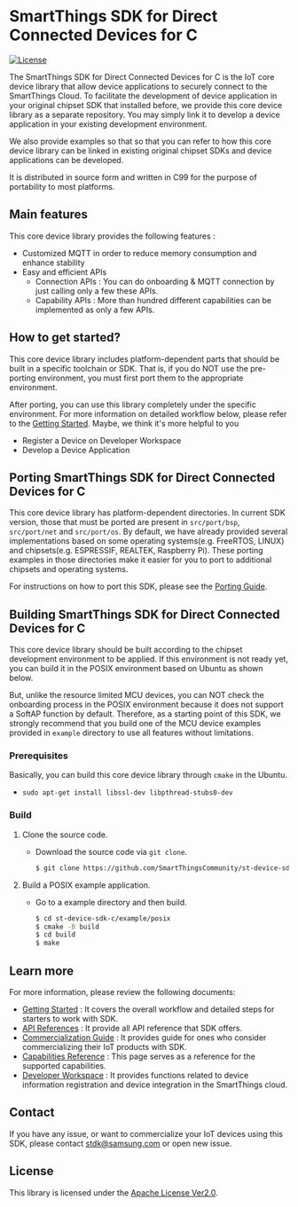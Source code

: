 # SmartThings SDK for Direct Connected Devices for C

[![License](https://img.shields.io/badge/licence-Apache%202.0-brightgreen.svg?style=flat)](LICENSE)

The SmartThings SDK for Direct Connected Devices for C is the IoT core device library that allow device applications to securely connect to the SmartThings Cloud.
To facilitate the development of device application in your original chipset SDK that installed before, we provide this core device library as a separate repository.
You may simply link it to develop a device application in your existing development environment.

We also provide examples so that so that you can refer to how this core device library can be linked in existing original chipset SDKs and device applications can be developed.

It is distributed in source form and written in C99 for the purpose of portability to most platforms.

## Main features

This core device library provides the following features :

- Customized MQTT in order to reduce memory consumption and enhance stability
- Easy and efficient APIs
  - Connection APIs : You can do onboarding & MQTT connection by just calling only a few these APIs.
  - Capability APIs : More than hundred different capabilities can be implemented as only a few APIs.

## How to get started?

This core device library includes platform-dependent parts that should be built in a specific toolchain or SDK. That is, if you do NOT use the pre-porting environment, you must first port them to the appropriate environment.

After porting, you can use this library completely under the specific environment. For more information on detailed workflow below, please refer to the [Getting Started](./doc/getting_started.md). Maybe, we think it's more helpful to you

- Register a Device on Developer Workspace
- Develop a Device Application

## Porting SmartThings SDK for Direct Connected Devices for C

This core device library has platform-dependent directories. In current SDK version, those that must be ported are present in `src/port/bsp`, `src/port/net` and `src/port/os`.
By default, we have already provided several implementations based on some operating systems(e.g. FreeRTOS, LINUX) and chipsets(e.g. ESPRESSIF, REALTEK, Raspberry Pi). These porting examples in those directories make it easier for you to port to additional chipsets and operating systems.

For instructions on how to port this SDK, please see the [Porting Guide](./doc/porting_guide.md).

## Building SmartThings SDK for Direct Connected Devices for C

This core device library should be built according to the chipset development environment to be applied. If this environment is not ready yet, you can build it in the POSIX environment based on Ubuntu as shown below.

But, unlike the resource limited MCU devices, you can NOT check the onboarding process in the POSIX environment because it does not support a SoftAP function by default. Therefore, as a starting point of this SDK, we strongly recommend that you build one of the MCU device examples provided in `example` directory to use all features without limitations.

### Prerequisites

Basically, you can build this core device library through `cmake` in the Ubuntu.

- `sudo apt-get install libssl-dev libpthread-stubs0-dev`

### Build

1. Clone the source code.

   - Download the source code via `git clone`.

     ```sh
     $ git clone https://github.com/SmartThingsCommunity/st-device-sdk-c.git
     ```

2. Build a POSIX example application.

   - Go to a example directory and then build.

     ```sh
     $ cd st-device-sdk-c/example/posix
     $ cmake -B build
     $ cd build
     $ make
     ```

## Learn more

For more information, please review the following documents:

- [Getting Started](./doc/getting_started.md) : It covers the overall workflow and detailed steps for starters to work with SDK.
- [API References](./doc/APIs.md) : It provide all API reference that SDK offers.
- [Commercialization Guide](./doc/Commercialization_Guide) : It provides guide for ones who consider commercializing their IoT products with SDK.
- [Capabilities Reference](https://developer.smartthings.com/docs/devices/capabilities/capabilities) : This page serves as a reference for the supported capabilities.
- [Developer Workspace](https://smartthings.developer.samsung.com/workspace/) : It provides functions related to device information registration and device integration in the SmartThings cloud.

## Contact

If you have any issue, or want to commercialize your IoT devices using this SDK, please contact stdk@samsung.com or open new issue.

## License

This library is licensed under the [Apache License Ver2.0](LICENSE).
